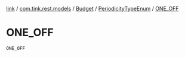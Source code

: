 [link](../../../index.md) / [com.tink.rest.models](../../index.md) / [Budget](../index.md) / [PeriodicityTypeEnum](index.md) / [ONE_OFF](./-o-n-e_-o-f-f.md)

# ONE_OFF

`ONE_OFF`